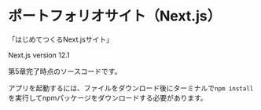 # ポートフォリオサイト（Next.js）
「はじめてつくるNext.jsサイト」

Next.js version 12.1

第5章完了時点のソースコードです。

アプリを起動するには、ファイルをダウンロード後にターミナルで`npm install`を実行してnpmパッケージをダウンロードする必要があります。